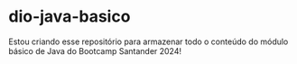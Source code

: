 # dio-java-basico
Estou criando esse repositório para armazenar todo o conteúdo do módulo básico de Java do Bootcamp Santander 2024!

